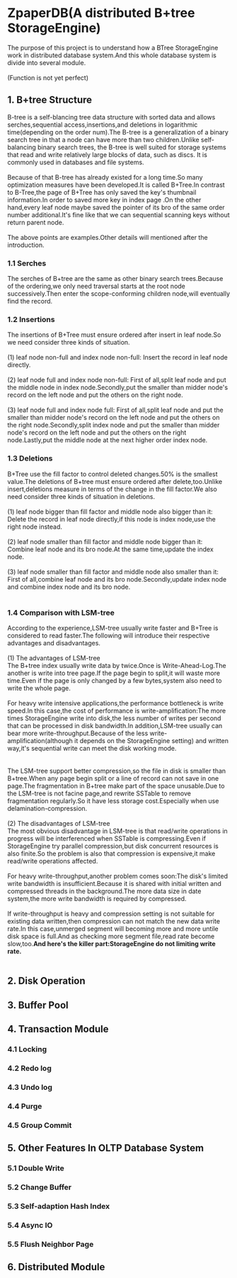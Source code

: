 # ZpaperDB(A distributed B+tree StorageEngine)
The purpose of this project is to understand how a BTree StorageEngine work in distributed database system.And this whole database system is divide into several module.<br>
<br>
(Function is not yet perfect)<br>
## 1. B+tree Structure
  B-tree is a self-blancing tree data structure with sorted data and allows serches,sequential access,insertions,and deletions in logarithmic time(depending on the order num).The B-tree is a generalization of a binary search tree in that a node can have more than two children.Unlike self-balancing binary search trees, the B-tree is well suited for storage systems that read and write relatively large blocks of data, such as discs. It is commonly used in databases and file systems.<br>
  <br>
  Because of that B-tree has already existed for a long time.So many optimization measures have been developed.It is called B+Tree.In contrast to B-Tree,the page of B+Tree has only saved the key's thumbnail information.In order to saved more key in index page .On the other hand,every leaf node maybe saved the pointer of its bro of the same order number additional.It's fine like that we can sequential scanning keys without return parent node.<br>
  <br>
  The above points are examples.Other details will mentioned after the introduction.<br>
### 1.1 Serches
  The serches of B+tree are the same as other binary search trees.Because of the ordering,we only need traversal starts at the root node successively.Then enter the scope-conforming children node,will eventually find the record.<br>
### 1.2 Insertions
  The insertions of B+Tree must ensure ordered after insert in leaf node.So we need consider three kinds of situation.<br>
  <br>
  (1) leaf node non-full and index node non-full: Insert the record in leaf node directly.<br>
  <br>
  (2) leaf node full and index node non-full: First of all,split leaf node and put the middle node in index node.Secondly,put the smaller than midder node's record on the left node and put the others on the right node.<br>
  <br>
  (3) leaf node full and index node full: First of all,split leaf node and put the smaller than midder node's record on the left node and put the others on the right node.Secondly,split index node and put the smaller than midder node's record on the left node and put the others on the right node.Lastly,put the middle node at the next higher order index node.<br>
### 1.3 Deletions
  B+Tree use the fill factor to control deleted changes.50% is the smallest value.The deletions of B+tree must ensure ordered after delete,too.Unlike insert,deletions measure in terms of the change in the fill factor.We also need consider three kinds of situation in deletions.<br>
  <br>
  (1) leaf node bigger than fill factor and middle node also bigger than it: Delete the record in leaf node directly,if this node is index node,use the right node instead.<br>
  <br>
  (2) leaf node smaller than fill factor and middle node bigger than it: Combine leaf node and its bro node.At the same time,update the index node.<br>
  <br>
  (3) leaf node smaller than fill factor and middle node also smaller than it: First of all,combine leaf node and its bro node.Secondly,update index node and combine index node and its bro node.<br>
  <br>
### 1.4 Comparison with LSM-tree
  According to the experience,LSM-tree usually write faster and B+Tree is considered to read faster.The following will introduce their respective advantages and disadvantages.<br>
  <br>
  (1) The advantages of LSM-tree<br>
  The B+tree index usually write data by twice.Once is Write-Ahead-Log.The another is write into tree page.If the page begin to split,it will waste more time.Even if the page is only changed by a few bytes,system also need to write the whole page.<br>
  <br>
  For heavy write intensive applications,the performance bottleneck is write speed.In this case,the cost of performance is write-amplification:The more times StorageEngine write into disk,the less number of writes per second that can be processed in disk bandwidth.In addition,LSM-tree usually can bear more write-throughput.Because of the less write-amplification(although it depends on the StorageEngine setting) and written way,it's sequential write can meet the disk working mode.<br>
  <br>  
  The LSM-tree support better compression,so the file in disk is smaller than B+tree.When any page begin split or a line of record can not save in one page.The fragmentation in B+tree make part of the space unusable.Due to the LSM-tree is not facine page,and rewrite SSTable to remove fragmentation regularly.So it have less storage cost.Especially when use delamination-compression.<br>
  <br>
  (2) The disadvantages of LSM-tree<br>
  The most obvious disadvantage in LSM-tree is that read/write operations in progress will be interferenced when SSTable is compressing.Even if StorageEngine try parallel compression,but disk concurrent resources is also finite.So the problem is also that compression is expensive,it make read/write operations affected.<br>
  <br>
  For heavy write-throughput,another problem comes soon:The disk's limited write bandwidth is insufficient.Because it is shared with initial written and compressed threads in the background.The more data size in date system,the more write bandwidth is required by compressed.<br>
  <br>
  If write-throughput is heavy and compression setting is not suitable for existing data written,then compression can not match the new data write rate.In this case,unmerged segment will becoming more and more untile disk space is full.And as checking more segment file,read rate become slow,too.**And here's the killer part:StorageEngine do not limiting write rate.**<br>
  <br>
## 2. Disk Operation
  
## 3. Buffer Pool
## 4. Transaction Module
### 4.1 Locking
### 4.2 Redo log 
### 4.3 Undo log
### 4.4 Purge
### 4.5 Group Commit
## 5. Other Features In OLTP Database System 
### 5.1 Double Write
### 5.2 Change Buffer
### 5.3 Self-adaption Hash Index
### 5.4 Async IO
### 5.5 Flush Neighbor Page
## 6. Distributed Module
